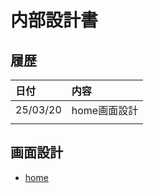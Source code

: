 # 内部設計書

## 履歴

|日付|内容|
|:----|:----|
|25/03/20|home画面設計|
|||

## 画面設計

- [home](./画面設計/01_home.md)

